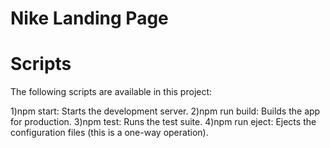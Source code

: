# Nike Landing Page



# Scripts

The following scripts are available in this project:

1)npm start: Starts the development server.
2)npm run build: Builds the app for production.
3)npm test: Runs the test suite.
4)npm run eject: Ejects the configuration files (this is a one-way operation).


